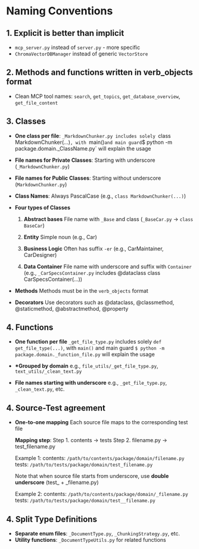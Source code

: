 <!-- ---
!-- Timestamp: 2025-09-01 08:15:57
!-- Author: ywatanabe
!-- File: /home/ywatanabe/.dotfiles/.claude/to_claude/guidelines/USER_PHILOSOPHY/02_NAMING_CONVENSIONS.md
!-- --- -->

# Naming Conventions

## 1. Explicit is better than implicit

-   `mcp_server.py` instead of `server.py` - more specific
-   `ChromaVectorDBManager` instead of generic `VectorStore`

## 2. Methods and functions written in verb_objects format

-   Clean MCP tool names: `search`, `get_topics`, `get_database_overview`, `get_file_content`


## 3. Classes

-   **One class per file**:
    `_MarkdownChunker.py includes solely `class MarkdownChunker(...)`, with `main()` and main guard
    `$ python -m package.domain._ClassName.py` will explain the usage

-   **File names for Private Classes**:
    Starting with underscore (`_MarkdownChunker.py`)

-   **File names for Public Classes**:
    Starting without underscore (`MarkdownChunker.py`)

-   **Class Names**:
    Always PascalCase (e.g., `class MarkdownChunker(...)`)

-   **Four types of Classes**
    1.  **Abstract bases**
        File name with `_Base` and class (`_BaseCar.py` → `class BaseCar`)
    
    2.  **Entity**
        Simple noun (e.g., Car)
    
    3.  **Business Logic**
        Often has suffix `-er` (e.g., CarMaintainer, CarDesigner)
    
    4.  **Data Container**
        File name with underscore and suffix with `Container`
        (e.g., `_CarSpecsContainer.py` includes @dataclass class CarSpecsContainer(...))

-   **Methods**
    Methods must be in the `verb_objects` format

-   **Decorators**
    Use decorators such as @dataclass, @classmethod, @staticmethod, @abstractmethod, @property


## 4. Functions

-   **One function per file**
    `_get_file_type.py` includes solely `def get_file_type(...)`, with `main()` and main guard
    `$ python -m package.domain._function_file.py` will explain the usage

-   **\*Grouped by domain**
    e.g., `file_utils/_get_file_type.py`, `text_utils/_clean_text.py`

-   **File names starting with underscore**
    e.g., `_get_file_type.py`, `_clean_text.py`, etc.

## 4. Source-Test agreement

-   **One-to-one mapping**
    Each source file maps to the corresponding test file
    
    **Mapping step**:
    Step 1. contents -> tests
    Step 2. filename.py -> test_filename.py
    
    Example 1:
    contents:   `/path/to/contents/package/domain/filename.py`
    tests: `/path/to/tests/package/domain/test_filename.py`
    
    Note that when source file starts from underscore, use **double underscore** (test_ + _filename.py)
    
    Example 2:
    contents:   `/path/to/contents/package/domain/_filename.py`
    tests: `/path/to/tests/package/domain/test__filename.py`

## 4. Split Type Definitions

-   **Separate enum files**: `_DocumentType.py`, `_ChunkingStrategy.py`, etc.
-   **Utility functions**: `_DocumentTypeUtils.py` for related functions

<!-- EOF -->